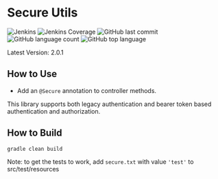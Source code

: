  # Secure Utils
![Jenkins](https://img.shields.io/jenkins/build/http/trevorism-build.eastus.cloudapp.azure.com/secure-utils)
![Jenkins Coverage](https://img.shields.io/jenkins/coverage/jacoco/http/trevorism-build.eastus.cloudapp.azure.com/secure-utils)
![GitHub last commit](https://img.shields.io/github/last-commit/trevorism/secure-utils)
![GitHub language count](https://img.shields.io/github/languages/count/trevorism/secure-utils)
![GitHub top language](https://img.shields.io/github/languages/top/trevorism/secure-utils)
 
Latest Version: 2.0.1 
 
## How to Use 
* Add an `@Secure` annotation to controller methods.

This library supports both legacy authentication and bearer token based authentication and authorization.

## How to Build
`gradle clean build`

Note: to get the tests to work, add `secure.txt` with value `'test'` to src/test/resources